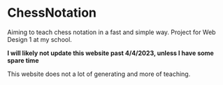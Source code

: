 # ChessNotation
Aiming to teach chess notation in a fast and simple way. Project for Web Design 1 at my school.

**I will likely not update this website past 4/4/2023, unless I have some spare time**

This website does not a lot of generating and more of teaching.
